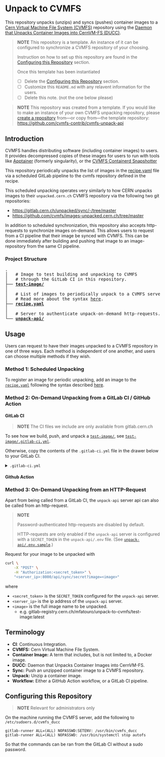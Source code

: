 # Unpack to CVMFS

This repository unpacks (unzips) and syncs (pushes) container images to a [Cern Virtual Machine File System (CVMFS)](https://cvmfs.readthedocs.io/en/stable/) repository using the [Daemon that Unpacks Container Images into CernVM-FS (DUCC)](https://cvmfs.readthedocs.io/en/stable/cpt-ducc.html).

> **NOTE**
> This repository is a template. An instance of it can be configured to synchronize a CVMFS repository of your choosing.
>
> Instruction on how to set up this repository are found in the [Configuring this Repository](#configuring-this-repository) section.
>
> Once this template has been instantiated
>
> - [ ] Delete the [Configuring this Repository](#configuring-this-repository) section.
> - [ ] Customize this `README.md` with any relavent information for the users.
> - [ ] Delete this note. (not the one below please)

> **NOTE** This repository was created from a template.
> If you would like to make an instance of your own CVMFS unpacking repository, please [create a repository](https://docs.github.com/en/repositories/creating-and-managing-repositories/creating-a-repository-from-a-template) from—or copy from—the template repository: https://github.com/cvmfs-contrib/cvmfs-unpack-api

## Introduction

CVMFS handles distributing software (including container images) to users.
It provides decompressed copies of these images for users to run with tools like [Apptainer](https://apptainer.org/) (formerly singularity), or the [CVMFS Containerd Snapshotter](https://github.com/cvmfs/cvmfs/tree/devel/snapshotter)

This repository periodically unpacks the list of images in the [recipe.yaml](recipe.yaml) file via a scheduled GitLab pipeline to the cvmfs repository defined in the recipe.

This scheduled unpacking operates very similarly to how CERN unpacks images to their `unpacked.cern.ch` CVMFS repository via the following two git repositories:

- https://gitlab.cern.ch/unpacked/sync/-/tree/master
- https://github.com/cvmfs/images-unpacked.cern.ch/tree/master

In addition to scheduled synchronization, this repository also accepts http-requests to synchronize images on-demand.
This allows users to request from a CI pipeline that their image be synced with CVMFS.
This can be done immediately after building and pushing that image to an image-repository from the same CI pipeline.

### Project Structure

<pre>
.
│   # Image to test building and unpacking to CVMFS
│   # through the GitLab CI in this repository.
├── <b><a href=test-image>test-image/</a></b>
│
│   # List of images to periodically unpack to a CVMFS server.
│   # Read more about the syntax <a href=https://cvmfs.readthedocs.io/en/stable/cpt-containers.html#image-wishlist-syntax>here</a>.
├── <b><a href=recipe.yaml>recipe.yaml</a></b>
│
│   # Server to authenticate unpack-on-demand http-requests.
└── <b><a href=unpack-api>unpack-api/</a></b>
</pre>

## Usage

Users can request to have their images unpacked to a CVMFS repository in one of three ways. Each method is independent of one another, and users can choose multiple methods if they wish.

### Method 1: Scheduled Unpacking

To register an image for periodic unpacking, add an image to the [`recipe.yaml`](recipe.yaml) following the syntax described [here](https://cvmfs.readthedocs.io/en/stable/cpt-containers.html#image-wishlist-syntax).

### Method 2: On-Demand Unpacking from a GitLab CI / GitHub Action

#### GitLab CI

> **NOTE** The CI files we include are only available from gitlab.cern.ch

To see how we build, push, and unpack a [`test-image/`](test-image), see [`test-image/.gitlab-ci.yml`](test-image/.gitlab-ci.yml).

Otherwise, copy the contents of the `.gitlab-ci.yml` file in the drawer below to your GitLab CI.

<details>
<summary> <code>.gitlab-ci.yml</code></summary>

```yaml
include:
  - 'https://gitlab.cern.ch/ci-tools/container-image-ci-templates/raw/master/kaniko-image.gitlab-ci.yml'

stages:
  - build
  - notify


variables:
  IMAGE: "${CI_REGISTRY_IMAGE}:${CI_COMMIT_SHORT_SHA}"


build_and_push:
  stage: build
  extends: .build_kaniko
  rules:
    - if: $CI_PIPELINE_SOURCE == "push"
  variables:
    REGISTRY_IMAGE_PATH: "${IMAGE}"
    PUSH_IMAGE: "true"


notify_ducc:
  stage: notify
  extends: .notify_ducc
  rules:
    - if: $CI_PIPELINE_SOURCE == "push"
  tags:
    - shell
    - authentication-server
  variables:
    IMAGE: "${IMAGE}"
    EXTRA_TAGS: 'latest'
    AUTHENTICATION_SERVER: 0.0.0.0
```

</details>

#### Github Action

### Method 3: On-Demand Unpacking from an HTTP-Request

Apart from being called from a GitLab CI, the `unpack-api` server api can also be called from an http-request.

> **NOTE**
>
> Password-authenticated http-requests are disabled by default.
>
> HTTP-requests are only enabled if the `unpack-api` server is configured with
> a `SECRET_TOKEN` in the `unpack-api/.env` file.
> (See [`unpack-api/.env.sample`](unpack-api/.env.sample).)

Request for your image to be unpacked with

```bash
curl \
    -X "POST" \
    -H "Authorization:<secret_token>" \
    "<server_ip>:8000/api/sync/secret?image=<image>"
```

where

- `<secret_token>` is the `SECRET_TOKEN` configured for the `unpack-api` server.
- `<server_ip>` is the ip address of the `unpack-api` server.
- `<image>` is the full image name to be unpacked.
  - e.g. gitlab-registry.cern.ch/mfatouro/unpack-to-cvmfs/test-image:latest

## Terminology

- **CI**: Continuous Integration.
- **CVMFS:** Cern Virtual Machine File System.
- **Container Image:** A term that includes, but is not limited to, a Docker image.
- **DUCC:** Daemon that Unpacks Container Images into CernVM-FS.
- **Sync:** Push an unzipped container image to a CVMFS repository.
- **Unpack:** Unzip a container image.
- **Workflow:** Either a GitHub Action workflow, or a GitLab CI pipeline.

## Configuring this Repository

> **NOTE** Relevant for administrators only

On the machine running the CVMFS server, add the following to `/etc/sudoers.d/cvmfs_ducc`

```
gitlab-runner ALL=(ALL) NOPASSWD:SETENV: /usr/bin/cvmfs_ducc
gitlab-runner ALL=(ALL) NOPASSWD: /usr/bin/systemctl stop autofs
```

So that the commands can be ran from the GitLab CI without a sudo password.
